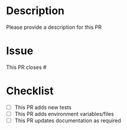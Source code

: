 # Description

Please provide a description for this PR

# Issue

This PR closes #

# Checklist

- [ ] This PR adds new tests
- [ ] This PR adds environment variables/files
- [ ] This PR updates documentation as required
